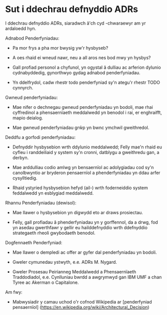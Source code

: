 # Sut i ddechrau defnyddio ADRs

I ddechrau defnyddio ADRs, siaradwch â'ch cyd -chwaraewyr am yr ardaloedd hyn.

Adnabod Penderfyniadau:

   * Pa mor frys a pha mor bwysig yw'r hysbyseb?

   * A oes rhaid ei wneud nawr, neu a all aros nes bod mwy yn hysbys?

   * Gall profiad personol a chyfunol, yn ogystal â dulliau ac arferion dylunio cydnabyddedig, gynorthwyo gydag adnabod penderfyniadau.

   * Yn ddelfrydol, cadw rhestr todo penderfyniad sy'n ategu'r rhestr TODO cynnyrch.

Gwneud penderfyniadau:

   * Mae nifer o dechnegau gwneud penderfyniadau yn bodoli, mae rhai cyffredinol a phensaernïaeth meddalwedd yn benodol i rai, er enghraifft, mapio deialog.

   * Mae gwneud penderfyniadau grŵp yn bwnc ymchwil gweithredol.

Deddfu a gorfodi penderfyniadau:

   * Defnyddir hysbysebion wrth ddylunio meddalwedd; Felly mae'n rhaid eu cyfleu i randdeiliaid y system sy'n cronni, datblygu a gweithredu gan, a derbyn.

   * Mae arddulliau codio amlwg yn bensaernïol ac adolygiadau cod sy'n canolbwyntio ar bryderon pensaernïol a phenderfyniadau yn ddau arfer cysylltiedig.

   * Rhaid ystyried hysbysebion hefyd (ail-) wrth foderneiddio system feddalwedd yn esblygiad meddalwedd.

Rhannu Penderfyniadau (dewisol):

   * Mae llawer o hysbysebion yn digwydd eto ar draws prosiectau.

   * Felly, gall profiadau â phenderfyniadau yn y gorffennol, da a drwg, fod yn asedau gwerthfawr y gellir eu hailddefnyddio wrth ddefnyddio strategaeth rheoli gwybodaeth benodol.

Dogfennaeth Penderfyniad:

   * Mae llawer o dempledi ac offer ar gyfer dal penderfyniadau yn bodoli.

   * Gweler cymunedau ystwyth, e.e. ADRs M. Nygard.

   * Gweler Prosesau Peirianneg Meddalwedd a Phensaernïaeth Traddodiadol, e.e. Cynlluniau bwrdd a awgrymwyd gan IBM UMF a chan Tyree ac Akerman o Capitalone.

Am fwy:

   * Mabwysiadir y camau uchod o'r cofnod Wikipedia ar [penderfyniad pensaernïol] (https://en.wikipedia.org/wiki/Architectural_Decision)